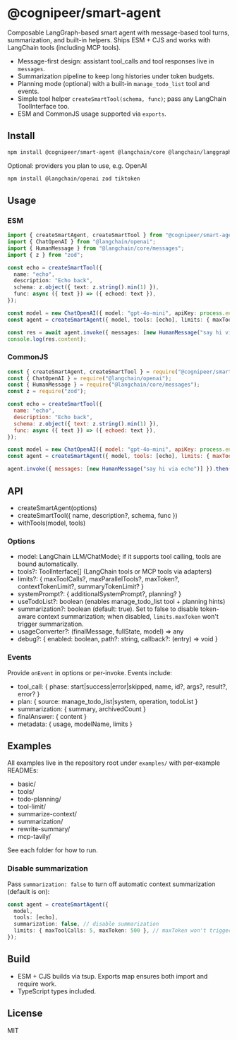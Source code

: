 # @cognipeer/smart-agent

Composable LangGraph-based smart agent with message-based tool turns, summarization, and built-in helpers. Ships ESM + CJS and works with LangChain tools (including MCP tools).

- Message-first design: assistant tool_calls and tool responses live in `messages`.
- Summarization pipeline to keep long histories under token budgets.
- Planning mode (optional) with a built-in `manage_todo_list` tool and events.
- Simple tool helper `createSmartTool(schema, func)`; pass any LangChain ToolInterface too.
- ESM and CommonJS usage supported via `exports`.

## Install

```sh
npm install @cognipeer/smart-agent @langchain/core @langchain/langgraph
```

Optional: providers you plan to use, e.g. OpenAI

```sh
npm install @langchain/openai zod tiktoken
```

## Usage

### ESM

```ts
import { createSmartAgent, createSmartTool } from "@cognipeer/smart-agent";
import { ChatOpenAI } from "@langchain/openai";
import { HumanMessage } from "@langchain/core/messages";
import { z } from "zod";

const echo = createSmartTool({
  name: "echo",
  description: "Echo back",
  schema: z.object({ text: z.string().min(1) }),
  func: async ({ text }) => ({ echoed: text }),
});

const model = new ChatOpenAI({ model: "gpt-4o-mini", apiKey: process.env.OPENAI_API_KEY });
const agent = createSmartAgent({ model, tools: [echo], limits: { maxToolCalls: 5 } });

const res = await agent.invoke({ messages: [new HumanMessage("say hi via echo")] });
console.log(res.content);
```

### CommonJS

```js
const { createSmartAgent, createSmartTool } = require("@cognipeer/smart-agent");
const { ChatOpenAI } = require("@langchain/openai");
const { HumanMessage } = require("@langchain/core/messages");
const z = require("zod");

const echo = createSmartTool({
  name: "echo",
  description: "Echo back",
  schema: z.object({ text: z.string().min(1) }),
  func: async ({ text }) => ({ echoed: text }),
});

const model = new ChatOpenAI({ model: "gpt-4o-mini", apiKey: process.env.OPENAI_API_KEY });
const agent = createSmartAgent({ model, tools: [echo], limits: { maxToolCalls: 5 } });

agent.invoke({ messages: [new HumanMessage("say hi via echo")] }).then(r => console.log(r.content));
```

## API
- createSmartAgent(options)
- createSmartTool({ name, description?, schema, func })
- withTools(model, tools)

### Options
- model: LangChain LLM/ChatModel; if it supports tool calling, tools are bound automatically.
- tools?: ToolInterface[] (LangChain tools or MCP tools via adapters)
- limits?: { maxToolCalls?, maxParallelTools?, maxToken?, contextTokenLimit?, summaryTokenLimit? }
- systemPrompt?: { additionalSystemPrompt?, planning? }
- useTodoList?: boolean (enables manage_todo_list tool + planning hints)
- summarization?: boolean (default: true). Set to false to disable token-aware context summarization; when disabled, `limits.maxToken` won't trigger summarization.
- usageConverter?: (finalMessage, fullState, model) => any
- debug?: { enabled: boolean, path?: string, callback?: (entry) => void }

### Events
Provide `onEvent` in options or per-invoke. Events include:
- tool_call: { phase: start|success|error|skipped, name, id?, args?, result?, error? }
- plan: { source: manage_todo_list|system, operation, todoList }
- summarization: { summary, archivedCount }
- finalAnswer: { content }
- metadata: { usage, modelName, limits }

## Examples
All examples live in the repository root under `examples/` with per-example READMEs:
- basic/
- tools/
- todo-planning/
- tool-limit/
- summarize-context/
- summarization/
- rewrite-summary/
- mcp-tavily/

See each folder for how to run.

### Disable summarization

Pass `summarization: false` to turn off automatic context summarization (default is on):

```ts
const agent = createSmartAgent({
  model,
  tools: [echo],
  summarization: false, // disable summarization
  limits: { maxToolCalls: 5, maxToken: 500 }, // maxToken won't trigger summarization when disabled
});
```

## Build
- ESM + CJS builds via tsup. Exports map ensures both import and require work.
- TypeScript types included.

## License
MIT

